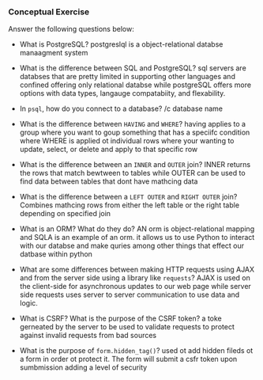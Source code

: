 ### Conceptual Exercise

Answer the following questions below:

- What is PostgreSQL?
postgreslql is a object-relational databse manaagment system

- What is the difference between SQL and PostgreSQL?
sql servers are databses that are pretty limited in supporting other languages and confined offering only relational databse while postgreSQL offers more options with data types, langauge compatabiity, and flexability.

- In `psql`, how do you connect to a database?
/c database name

- What is the difference between `HAVING` and `WHERE`?
having applies to a group where you want to goup something that has a speciifc condition where WHERE is applied ot individual rows where your wanting to update, select, or delete and apply to that specific row

- What is the difference between an `INNER` and `OUTER` join?
INNER returns the rows that match bewtween to tables while OUTER can be used to find data between tables that dont have mathcing data

- What is the difference between a `LEFT OUTER` and `RIGHT OUTER` join?
Combines mathcing rows from either the left table or the right table depending on specified join

- What is an ORM? What do they do?
AN orm is object-relational mapping and SQLA is an example of an orm. it allows us to use Python to interact with our databse and make quries among other things that effect our datbase within python

- What are some differences between making HTTP requests using AJAX 
  and from the server side using a library like `requests`?
  AJAX is used on the client-side for asynchronous updates to our web page while server side requests uses server to server communication to use data and logic.

- What is CSRF? What is the purpose of the CSRF token?
a toke gerneated by the server to be used to validate requests to protect against invalid requests from bad sources

- What is the purpose of `form.hidden_tag()`?
used ot add hidden fileds ot a form in order ot protect it. The form will submit a csfr token upon sumbmission adding a level of security